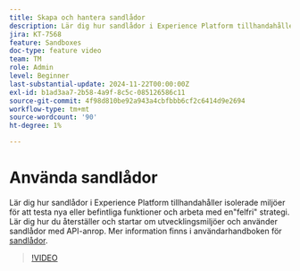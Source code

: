 ```yaml
---
title: Skapa och hantera sandlådor
description: Lär dig hur sandlådor i Experience Platform tillhandahåller isolerade miljöer för att testa nya eller befintliga funktioner och arbeta med en snabb felhantering. Lär dig hur du återställer och startar om utvecklingsmiljöer och använder sandlådor med API-anrop.
jira: KT-7568
feature: Sandboxes
doc-type: feature video
team: TM
role: Admin
level: Beginner
last-substantial-update: 2024-11-22T00:00:00Z
exl-id: b1ad3aa7-2b58-4a9f-8c5c-085126586c11
source-git-commit: 4f98d810be92a943a4cbfbbb6cf2c6414d9e2694
workflow-type: tm+mt
source-wordcount: '90'
ht-degree: 1%

---
```


# Använda sandlådor

Lär dig hur sandlådor i Experience Platform tillhandahåller isolerade miljöer för att testa nya eller befintliga funktioner och arbeta med en&quot;felfri&quot; strategi. Lär dig hur du återställer och startar om utvecklingsmiljöer och använder sandlådor med API-anrop. Mer information finns i användarhandboken för [sandlådor](https://experienceleague.adobe.com/docs/experience-platform/sandbox/home.html?lang=sv).

>[!VIDEO](https://video.tv.adobe.com/v/29838/?learn=on)
